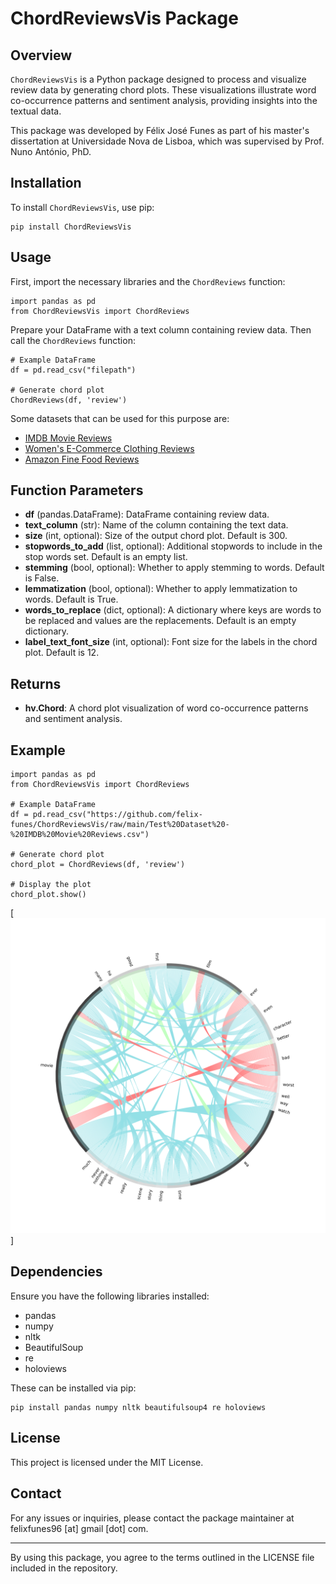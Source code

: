 # ChordReviewsVis Package

## Overview
`ChordReviewsVis` is a Python package designed to process and visualize review data by generating chord plots. These visualizations illustrate word co-occurrence patterns and sentiment analysis, providing insights into the textual data.

This package was developed by Félix José Funes as part of his master's dissertation at Universidade Nova de Lisboa, which was supervised by Prof. Nuno António, PhD.

## Installation
To install `ChordReviewsVis`, use pip:
```
pip install ChordReviewsVis
```

## Usage
First, import the necessary libraries and the `ChordReviews` function:
```
import pandas as pd
from ChordReviewsVis import ChordReviews
```

Prepare your DataFrame with a text column containing review data. Then call the `ChordReviews` function:
```
# Example DataFrame
df = pd.read_csv("filepath")

# Generate chord plot
ChordReviews(df, 'review')
```

Some datasets that can be used for this purpose are:

* [IMDB Movie Reviews](https://www.kaggle.com/datasets/atulanandjha/imdb-50k-movie-reviews-test-your-bert)
* [Women's E-Commerce Clothing Reviews](https://www.kaggle.com/datasets/nicapotato/womens-ecommerce-clothing-reviews)
* [Amazon Fine Food Reviews](https://www.kaggle.com/datasets/snap/amazon-fine-food-reviews)

## Function Parameters
- **df** (pandas.DataFrame): DataFrame containing review data.
- **text_column** (str): Name of the column containing the text data.
- **size** (int, optional): Size of the output chord plot. Default is 300.
- **stopwords_to_add** (list, optional): Additional stopwords to include in the stop words set. Default is an empty list.
- **stemming** (bool, optional): Whether to apply stemming to words. Default is False.
- **lemmatization** (bool, optional): Whether to apply lemmatization to words. Default is True.
- **words_to_replace** (dict, optional): A dictionary where keys are words to be replaced and values are the replacements. Default is an empty dictionary.
- **label_text_font_size** (int, optional): Font size for the labels in the chord plot. Default is 12.

## Returns
- **hv.Chord**: A chord plot visualization of word co-occurrence patterns and sentiment analysis.

## Example
```
import pandas as pd
from ChordReviewsVis import ChordReviews

# Example DataFrame
df = pd.read_csv("https://github.com/felix-funes/ChordReviewsVis/raw/main/Test%20Dataset%20-%20IMDB%20Movie%20Reviews.csv")

# Generate chord plot
chord_plot = ChordReviews(df, 'review')

# Display the plot
chord_plot.show()
```

[![chord plot example](https://raw.githubusercontent.com/felix-funes/ChordReviewsVis/875cd8a879bd8935be2176978b9aace2d7680f01/Sample%20Chord%20Plot%20-%20IMDB%20Dataset.svg)]

## Dependencies
Ensure you have the following libraries installed:
- pandas
- numpy
- nltk
- BeautifulSoup
- re
- holoviews

These can be installed via pip:
```
pip install pandas numpy nltk beautifulsoup4 re holoviews
```

## License
This project is licensed under the MIT License.

## Contact
For any issues or inquiries, please contact the package maintainer at felixfunes96 [at] gmail [dot] com.

---

By using this package, you agree to the terms outlined in the LICENSE file included in the repository.
```